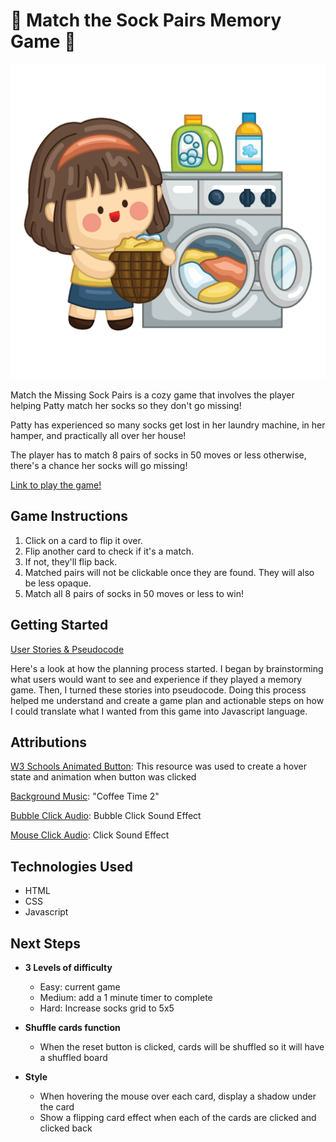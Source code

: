 # 🧺 Match the Sock Pairs Memory Game 🧦

![game logo](images/laundryCard.png)

Match the Missing Sock Pairs is a cozy game that involves the player helping Patty match her socks so they don't go missing!

Patty has experienced so many socks get lost in her laundry machine, in her hamper, and practically all over her house! 

The player has to match 8 pairs of socks in 50 moves or less otherwise, there's a chance her socks will go missing!

[Link to play the game!](https://ssmlee10.github.io/memory-game/)

## Game Instructions

1. Click on a card to flip it over.
2. Flip another card to check if it's a match.
3. If not, they'll flip back.
4. Matched pairs will not be clickable once they are found. They will also be less opaque.
5. Match all 8 pairs of socks in 50 moves or less to win!

## Getting Started
[User Stories & Pseudocode](https://docs.google.com/document/d/1_WWRMNrkBkRLAMoWdcRns5wdnnlk12sz-SnJ3mMuA3M/edit?usp=sharing)

Here's a look at how the planning process started. I began by brainstorming what users would want to see and experience if they played a memory game. Then, I turned these stories into pseudocode. Doing this process helped me understand and create a game plan and actionable steps on how I could translate what I wanted from this game into Javascript language.

## Attributions

[W3 Schools Animated Button](https://www.w3schools.com/cSS/tryit.asp?filename=trycss_buttons_animate3):
This resource was used to create a hover state and animation when button was clicked

[Background Music](https://youtu.be/99cbvKoOyy0?si=2Y2150_Ai3-7vnx1): "Coffee Time 2"

[Bubble Click Audio](https://youtu.be/Ge2zHoXskC8?si=amvjcMLBhjAuxYI2): Bubble Click Sound Effect

[Mouse Click Audio](https://youtu.be/i0DON3AjhW4?si=2ZbR3o9x8UqFCltl): Click Sound Effect

## Technologies Used
* HTML
* CSS
* Javascript

## Next Steps
* **3 Levels of difficulty**
    * Easy: current game
    * Medium: add a 1 minute timer to complete
    * Hard: Increase socks grid to 5x5

* **Shuffle cards function**
    * When the reset button is clicked, cards will be shuffled so it will have a shuffled board

* **Style**
    * When hovering the mouse over each card, display a shadow under the card
    * Show a flipping card effect when each of the cards are clicked and clicked back
